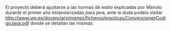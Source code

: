 El proyecto deberá ajustarse a las normas de estilo explicadas por Manolo durante el primer año estandarizadas para java, 
ante la duda podeis visitar http://www.um.es/docencia/vjimenez/ficheros/practicas/ConvencionesCodigoJava.pdf donde se detallan
las mismas.
